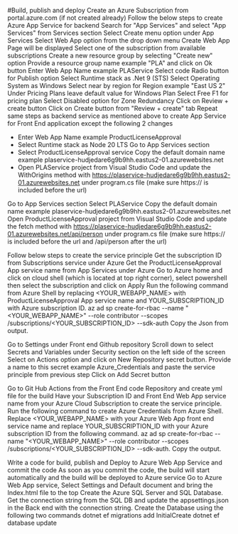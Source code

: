 #Build, publish and deploy
Create an Azure Subscription from portal.azure.com (if not created already)
Follow the below steps to create Azure App Service for backend
Search for "App Services" and select "App Services" from Services section
Select Create menu option under App Services
Select Web App option from the drop down menu
Create Web App Page will be displayed
Select one of the subscription from available subscriptions
Create a new resource group by selecting "Create new" option
Provide a resource group name example "PLA" and click on Ok button
Enter Web App Name example PLAService
Select code Radio button for Publish option
Select Runtime stack as .Net 9 (STS)
Select Operating System as Windows
Select near by region for Region example "East US 2"
Under Pricing Plans leave default value for Windows Plan
Select Free F1 for pricing plan
Select Disabled option for Zone Redundancy
Click on Review + create button
Click on Create button from "Review + create" tab
Repeat same steps as backend service as mentioned above to create App Service for Front End application except the following 2 changes 
- Enter Web App Name example ProductLicenseApproval
- Select Runtime stack as Node 20 LTS Go to App Services section
- Select ProductLicenseApproval service Copy the default domain name example plaservice-hudjedare6g9b9hh.eastus2-01.azurewebsites.net
-  Open PLAService project from Visual Studio Code and update the WithOrigins method with https://plaservice-hudjedare6g9b9hh.eastus2-01.azurewebsites.net under program.cs file (make sure https:// is included before the url)

Go to App Services section
Select PLAService 
Copy the default domain name example plaservice-hudjedare6g9b9hh.eastus2-01.azurewebsites.net 
Open ProductLicenseApproval project from Visual Studio Code and update the fetch method with https://plaservice-hudjedare6g9b9hh.eastus2-01.azurewebsites.net/api/person under program.cs file (make sure https:// is included before the url and /api/person after the url)

Follow below steps to create the service principle
Get the subscription ID from Subscriptions service under Azure 
Get the ProductLicenseApproval App service name from App Services under Azure 
Go to Azure home and click on cloud shell (which is located at top right corner), 
select powershell then select the subscription and click on Apply
Run the following command from Azure Shell by replacing <YOUR_WEBAPP_NAME> with ProductLicenseApproval App service name and YOUR_SUBSCRIPTION_ID with Azure subscription ID.
az ad sp create-for-rbac --name "<YOUR_WEBAPP_NAME>" --role contributor --scopes /subscriptions/<YOUR_SUBSCRIPTION_ID> --sdk-auth
Copy the Json from output.

Go to Settings under Front end Github repository 
Scroll down to select Secrets and Variables under Security section on the left side of the screen 
Select on Actions option and click on New Repository secret button. 
Provide a name to this secret example Azure_Credentials and paste the service principle from previous step 
Click on Add Secret button

Go to Git Hub Actions from the Front End code Repository and create yml file for the build Have your Subscription ID and Front End Web App service name from your Azure Cloud Subscription to create the service principle. Run the following command to create Azure Credentials from Azure Shell. Replace <YOUR_WEBAPP_NAME> with your Azure Web App front end service name and replace YOUR_SUBSCRIPTION_ID with your Azure subscription ID from the following command. az ad sp create-for-rbac --name "<YOUR_WEBAPP_NAME>" --role contributor --scopes /subscriptions/<YOUR_SUBSCRIPTION_ID> --sdk-auth. Copy the output.

Write a code for build, publish and Deploy to Azure Web App Service and commit the code As soon as you commit the code, the build will start automatically and the build will be deployed to Azure service Go to Azure Web App service, Select Settings and Default document and bring the Index.html file to the top Create the Azure SQL Server and SQL Database. Get the connection string from the SQL DB and update the appsettings.json in the Back end with the connection string. Create the Database using the following two commands dotnet ef migrations add InitialCreate dotnet ef database update
